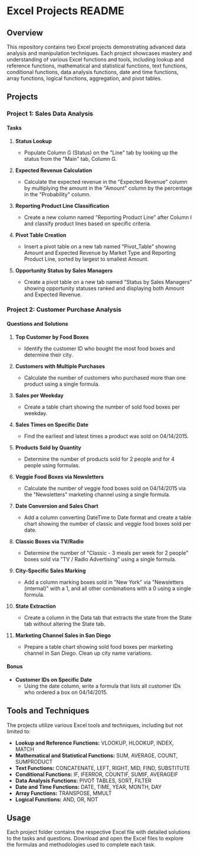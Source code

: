 # Excel Projects README

## Overview

This repository contains two Excel projects demonstrating advanced data analysis and manipulation techniques. Each project showcases mastery and understanding of various Excel functions and tools, including lookup and reference functions, mathematical and statistical functions, text functions, conditional functions, data analysis functions, date and time functions, array functions, logical functions, aggregation, and pivot tables.

## Projects

### Project 1: Sales Data Analysis

#### Tasks

1. **Status Lookup**
   - Populate Column G (Status) on the "Line" tab by looking up the status from the "Main" tab, Column G.

2. **Expected Revenue Calculation**
   - Calculate the expected revenue in the "Expected Revenue" column by multiplying the amount in the "Amount" column by the percentage in the "Probability" column.

3. **Reporting Product Line Classification**
   - Create a new column named "Reporting Product Line" after Column I and classify product lines based on specific criteria.

4. **Pivot Table Creation**
   - Insert a pivot table on a new tab named "Pivot_Table" showing Amount and Expected Revenue by Market Type and Reporting Product Line, sorted by largest to smallest Amount.

5. **Opportunity Status by Sales Managers**
   - Create a pivot table on a new tab named "Status by Sales Managers" showing opportunity statuses ranked and displaying both Amount and Expected Revenue.

### Project 2: Customer Purchase Analysis

#### Questions and Solutions

1. **Top Customer by Food Boxes**
   - Identify the customer ID who bought the most food boxes and determine their city.

2. **Customers with Multiple Purchases**
   - Calculate the number of customers who purchased more than one product using a single formula.

3. **Sales per Weekday**
   - Create a table chart showing the number of sold food boxes per weekday.

4. **Sales Times on Specific Date**
   - Find the earliest and latest times a product was sold on 04/14/2015.

5. **Products Sold by Quantity**
   - Determine the number of products sold for 2 people and for 4 people using formulas.

6. **Veggie Food Boxes via Newsletters**
   - Calculate the number of veggie food boxes sold on 04/14/2015 via the "Newsletters" marketing channel using a single formula.

7. **Date Conversion and Sales Chart**
   - Add a column converting DateTime to Date format and create a table chart showing the number of classic and veggie food boxes sold per date.

8. **Classic Boxes via TV/Radio**
   - Determine the number of "Classic - 3 meals per week for 2 people" boxes sold via "TV / Radio Advertising" using a single formula.

9. **City-Specific Sales Marking**
   - Add a column marking boxes sold in "New York" via "Newsletters (internal)" with a 1, and all other combinations with a 0 using a single formula.

10. **State Extraction**
    - Create a column in the Data tab that extracts the state from the State tab without altering the State tab.

11. **Marketing Channel Sales in San Diego**
    - Prepare a table chart showing sold food boxes per marketing channel in San Diego. Clean up city name variations.

#### Bonus

- **Customer IDs on Specific Date**
  - Using the date column, write a formula that lists all customer IDs who ordered a box on 04/14/2015.

## Tools and Techniques

The projects utilize various Excel tools and techniques, including but not limited to:

- **Lookup and Reference Functions:** VLOOKUP, HLOOKUP, INDEX, MATCH
- **Mathematical and Statistical Functions:** SUM, AVERAGE, COUNT, SUMPRODUCT
- **Text Functions:** CONCATENATE, LEFT, RIGHT, MID, FIND, SUBSTITUTE
- **Conditional Functions:** IF, IFERROR, COUNTIF, SUMIF, AVERAGEIF
- **Data Analysis Functions:** PIVOT TABLES, SORT, FILTER
- **Date and Time Functions:** DATE, TIME, YEAR, MONTH, DAY
- **Array Functions:** TRANSPOSE, MMULT
- **Logical Functions:** AND, OR, NOT

## Usage

Each project folder contains the respective Excel file with detailed solutions to the tasks and questions. Download and open the Excel files to explore the formulas and methodologies used to complete each task.
